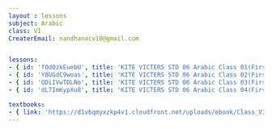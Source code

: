 ```yaml
--- 
layout : lessons 
subject: Arabic 
class: VI
CreaterEmail: nandhanacv10@gmail.com


lessons: 
- { id: 'fOd0zkEuebU', title: 'KITE VICTERS STD 06 Arabic Class 01(First Bell-ഫസ്റ്റ് ബെല്‍)' }
- { id: 'Y8UGdC9woas', title: 'KITE VICTERS STD 06 Arabic Class 02(First Bell-ഫസ്റ്റ് ബെല്‍)' }
- { id: 'ODiIVwTDLNo', title: 'KITE VICTERS STD 06 Arabic Class 03(First Bell-ഫസ്റ്റ് ബെല്‍)' }
- { id: 'dL7ImKypXu8', title: 'KITE VICTERS STD 06 Arabic Class 04(First Bell-ഫസ്റ്റ് ബെല്‍)' }

textbooks:
- { link: 'https://d1v6qmyxzkp4v1.cloudfront.net/uploads/ebook/Class_VI/KeralaArabicReaderAcadamic/KeralaArabicReaderAcadamic.pdf', title: 'Arabic part 1' , medium: '' }
---
```


